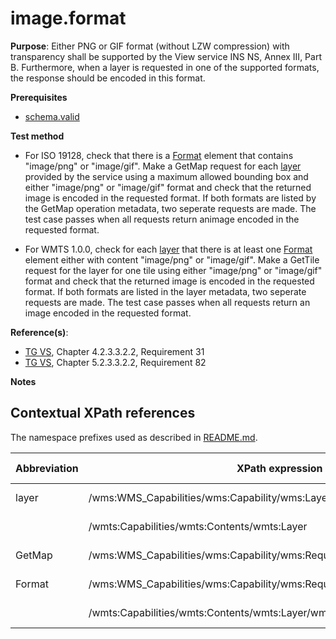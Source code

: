 # image.format

**Purpose**: Either PNG or GIF format (without LZW compression) with transparency shall be supported by the View service INS NS, Annex III, Part B. Furthermore, when a layer is requested in one of the supported formats, the response should be encoded in this format.

**Prerequisites**

* [schema.valid](schema.valid.md)

**Test method**

 
* For ISO 19128, check that there is a [Format](#Format) element that contains "image/png" or "image/gif". Make a GetMap request for each [layer](#layer) provided by the service using a maximum allowed bounding box and either "image/png" or "image/gif" format and check that the returned image is encoded in the requested format. If both formats are listed by the GetMap operation metadata, two seperate requests are made. The test case passes when all requests return animage encoded in the requested format.

* For WMTS 1.0.0, check for each [layer](#layer) that there is at least one [Format](#format) element either with content "image/png" or "image/gif". Make a GetTile request for the layer for one tile using either "image/png" or "image/gif" format and check that the returned image is encoded in the requested format. If both formats are listed in the layer metadata, two seperate requests are made. The test case passes when all requests return an image encoded in the requested format.

**Reference(s)**:

* [TG VS](README.md#ref_TG_VS), Chapter 4.2.3.3.2.2, Requirement 31
* [TG VS](README.md#ref_TG_VS), Chapter 5.2.3.3.2.2, Requirement 82

**Notes**

## Contextual XPath references

The namespace prefixes used as described in [README.md](README.md#namespaces).

Abbreviation                                     |  XPath expression												|  Parameter  value
------------------------------------------------ | ---------------------------------------------------------------	| ---------------------------------------------------------------
layer <a name="layer"></a> | /wms:WMS_Capabilities/wms:Capability/wms:Layer | ISO 19128
                           | /wmts:Capabilities/wmts:Contents/wmts:Layer | WMTS 1.0.0
GetMap <a name="GetMap"></a> | /wms:WMS_Capabilities/wms:Capability/wms:Request/wms:GetMap | ISO 19128
Format <a name="format"></a> | /wms:WMS_Capabilities/wms:Capability/wms:Request/wms:GetMap/wms:Format | ISO 19128
                             | /wmts:Capabilities/wmts:Contents/wmts:Layer/wmts:Format | WMTS 1.0.0

